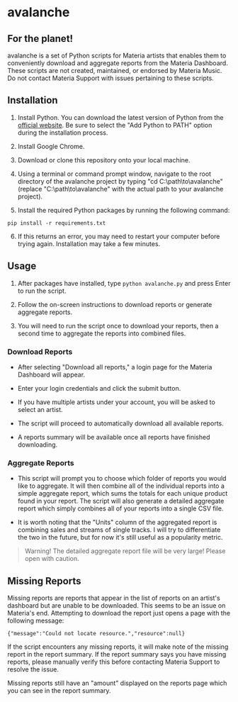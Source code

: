 # avalanche

## For the planet!

avalanche is a set of Python scripts for Materia artists that enables them to conveniently download and aggregate reports from the Materia Dashboard. These scripts are not created, maintained, or endorsed by Materia Music. Do not contact Materia Support with issues pertaining to these scripts.

## Installation

1. Install Python. You can download the latest version of Python from the [official website](https://www.python.org/downloads/). Be sure to select the "Add Python to PATH" option during the installation process.

2. Install Google Chrome.

3. Download or clone this repository onto your local machine.

4. Using a terminal or command prompt window, navigate to the root directory of the avalanche project by typing "cd C:\path\to\avalanche" (replace "C:\path\to\avalanche" with the actual path to your avalanche project).

5. Install the required Python packages by running the following command:

```pip install -r requirements.txt```

6. If this returns an error, you may need to restart your computer before trying again. Installation may take a few minutes.

## Usage

1. After packages have installed, type ```python avalanche.py``` and press Enter to run the script.

2. Follow the on-screen instructions to download reports or generate aggregate reports.

3. You will need to run the script once to download your reports, then a second time to aggregate the reports into combined files.

### Download Reports

- After selecting "Download all reports," a login page for the Materia Dashboard will appear. 

- Enter your login credentials and click the submit button. 

- If you have multiple artists under your account, you will be asked to select an artist. 

- The script will proceed to automatically download all available reports.

- A reports summary will be available once all reports have finished downloading.

### Aggregate Reports

- This script will prompt you to choose which folder of reports you would like to aggregate. It will then combine all of the individual reports into a simple aggregate report, which sums the totals for each unique product found in your report. The script will also generate a detailed aggregate report which simply combines all of your reports into a single CSV file. 

- It is worth noting that the "Units" column of the aggregated report is combining sales and streams of single tracks. I will try to differentiate the two in the future, but for now it's still useful as a popularity metric.

> Warning! The detailed aggregate report file will be very large! Please open with caution.

## Missing Reports

Missing reports are reports that appear in the list of reports on an artist's dashboard but are unable to be downloaded. This seems to be an issue on Materia's end. Attempting to download the report just opens a page with the following message:

```{"message":"Could not locate resource.","resource":null}```

If the script encounters any missing reports, it will make note of the missing report in the report summary. If the report summary says you have missing reports, please manually verify this before contacting Materia Support to resolve the issue.

Missing reports still have an "amount" displayed on the reports page which you can see in the report summary. 
